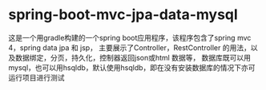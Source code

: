 # spring-boot-mvc-jpa-data-mysql
这是一个用gradle构建的一个spring boot应用程序，该程序包含了spring mvc 4，spring data jpa 和 jsp， 
主要展示了Controller，RestController 的用法，以及数据绑定，分页，持久化，控制器返回json或html 数据等， 
数据库既可以用mysql，也可以用hsqldb，默认使用hsqldb，即在没有安装数据库的情况下亦可运行项目进行测试
